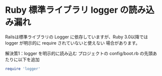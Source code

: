 #  Ruby 標準ライブラリ logger の読み込み漏れ
Railsは標準ライブラリの Logger に依存していますが、Ruby 3.0以降では logger が明示的に require されていないと使えない 場合があります。

解決策1：logger を明示的に読み込む
プロジェクトの config/boot.rb の先頭あたりに以下を追加
```config/boot.rb
require 'logger'
```
